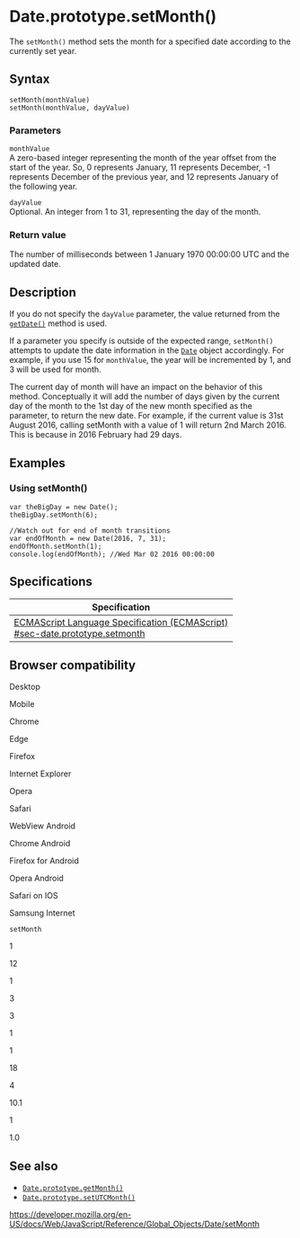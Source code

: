 # Date.prototype.setMonth()

The `setMonth()` method sets the month for a specified date according to the currently set year.

## Syntax

    setMonth(monthValue)
    setMonth(monthValue, dayValue)

### Parameters

`monthValue`  
A zero-based integer representing the month of the year offset from the start of the year. So, 0 represents January, 11 represents December, -1 represents December of the previous year, and 12 represents January of the following year.

`dayValue`  
Optional. An integer from 1 to 31, representing the day of the month.

### Return value

The number of milliseconds between 1 January 1970 00:00:00 UTC and the updated date.

## Description

If you do not specify the `dayValue` parameter, the value returned from the [`getDate()`](getdate) method is used.

If a parameter you specify is outside of the expected range, `setMonth()` attempts to update the date information in the [`Date`](../date) object accordingly. For example, if you use 15 for `monthValue`, the year will be incremented by 1, and 3 will be used for month.

The current day of month will have an impact on the behavior of this method. Conceptually it will add the number of days given by the current day of the month to the 1st day of the new month specified as the parameter, to return the new date. For example, if the current value is 31st August 2016, calling setMonth with a value of 1 will return 2nd March 2016. This is because in 2016 February had 29 days.

## Examples

### Using setMonth()

    var theBigDay = new Date();
    theBigDay.setMonth(6);

    //Watch out for end of month transitions
    var endOfMonth = new Date(2016, 7, 31);
    endOfMonth.setMonth(1);
    console.log(endOfMonth); //Wed Mar 02 2016 00:00:00

## Specifications

<table><thead><tr class="header"><th>Specification</th></tr></thead><tbody><tr class="odd"><td><a href="https://tc39.es/ecma262/#sec-date.prototype.setmonth">ECMAScript Language Specification (ECMAScript)<br />
<span class="small">#sec-date.prototype.setmonth</span></a></td></tr></tbody></table>

## Browser compatibility

Desktop

Mobile

Chrome

Edge

Firefox

Internet Explorer

Opera

Safari

WebView Android

Chrome Android

Firefox for Android

Opera Android

Safari on IOS

Samsung Internet

`setMonth`

1

12

1

3

3

1

1

18

4

10.1

1

1.0

## See also

-   [`Date.prototype.getMonth()`](getmonth)
-   [`Date.prototype.setUTCMonth()`](setutcmonth)

<a href="https://developer.mozilla.org/en-US/docs/Web/JavaScript/Reference/Global_Objects/Date/setMonth" class="_attribution-link">https://developer.mozilla.org/en-US/docs/Web/JavaScript/Reference/Global_Objects/Date/setMonth</a>
